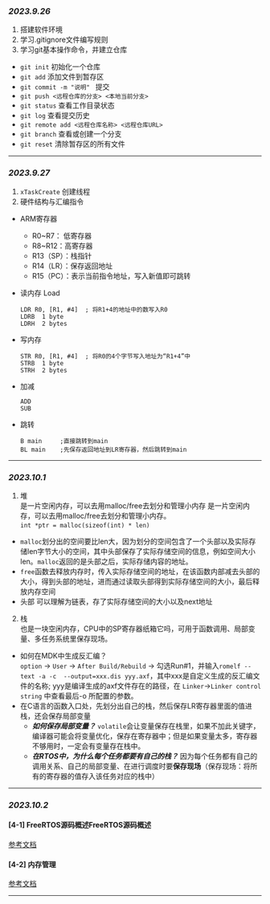 ### *2023.9.26*
1. 搭建软件环境
2. 学习.gitignore文件编写规则
3. 学习git基本操作命令，并建立仓库
- `git init`        初始化一个仓库
- `git add`      添加文件到暂存区
- `git commit -m "说明" `    提交
- `git push <远程仓库的分支> <本地当前分支>`
- `git status`   查看工作目录状态
- `git log`      查看提交历史
- `git remote add <远程仓库名称> <远程仓库URL>`
-  `git branch`  查看或创建一个分支
-  `git reset`   清除暂存区的所有文件
---
### *2023.9.27*
1. `xTaskCreate` 创建线程
2.  硬件结构与汇编指令
- ARM寄存器
  - R0~R7： 低寄存器
  - R8~R12：高寄存器
  - R13（SP）：栈指针
  - R14（LR）：保存返回地址
  - R15（PC）：表示当前指令地址，写入新值即可跳转
- 读内存 Load
  ```
  LDR R0, [R1, #4]  ; 将R1+4的地址中的数写入R0
  LDRB  1 byte
  LDRH  2 bytes
  ```
- 写内存
  ```
  STR R0, [R1, #4]  ; 将R0的4个字节写入地址为“R1+4”中
  STRB  1 byte
  STRH  2 bytes
  ```

- 加减
  ```
  ADD
  SUB
  ```
- 跳转
   ```
   B main     ;直接跳转到main
   BL main    ;先保存返回地址到LR寄存器，然后跳转到main
   ```

---
### *2023.10.1*
1. 堆  
   是一片空闲内存，可以去用malloc/free去划分和管理小内存  是一片空闲内存，可以去用malloc/free去划分和管理小内存。    
  `int *ptr = malloc(sizeof(int) * len)`    
  - `malloc`划分出的空间要比len大，因为划分的空间包含了一个头部以及实际存储len字节大小的空间，其中头部保存了实际存储空间的信息，例如空间大小len。`malloc`返回的是头部之后，实际存储内容的地址。  
   - `free`函数去释放内存时，传入实际存储空间的地址，在该函数内部减去头部的大小，得到头部的地址，进而通过读取头部得到实际存储空间的大小，最后释放内存空间
   - 头部 可以理解为链表，存了实际存储空间的大小以及next地址
2. 栈  
  也是一块空闲内存，CPU中的SP寄存器纸箱它吗，可用于函数调用、局部变量、多任务系统里保存现场。  
  - 如何在MDK中生成反汇编？  
    `option` -> `User` -> `After Build/Rebuild` -> 勾选Run#1，并输入`romelf --text -a -c  --output=xxx.dis yyy.axf`，其中xxx是自定义生成的反汇编文件的名称; yyy是编译生成的axf文件存在的路径，在 `Linker`->`Linker control string` 中查看最后-o 所配置的参数。  
  - 在C语言的函数入口处，先划分出自己的栈，然后保存LR寄存器里面的值进栈，还会保存局部变量  
    - ***如何保存局部变量？*** `volatile`会让变量保存在栈里，如果不加此关键字，编译器可能会将变量优化，保存在寄存器中；但是如果变量太多，寄存器不够用时，一定会有变量存在栈中。
    - ***在RTOS中，为什么每个任务都要有自己的栈？*** 因为每个任务都有自己的调用关系、自己的局部变量、在进行调度时要**保存现场**（保存现场：将所有的寄存器的值存入该任务对应的栈中）
---
### *2023.10.2*  
#### [4-1] FreeRTOS源码概述FreeRTOS源码概述   
[参考文档](https://rtos.100ask.net/zh/freeRTOS/DShanMCU-F103/chapter7.html)
#### [4-2] 内存管理    
[参考文档](https://rtos.100ask.net/zh/freeRTOS/DShanMCU-F103/chapter8.html)

--- 